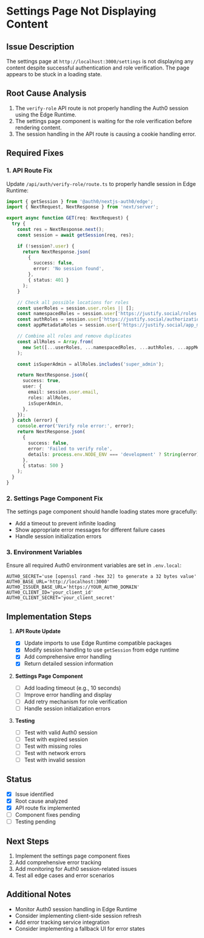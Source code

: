 # Settings Page Not Displaying Content

## Issue Description

The settings page at `http://localhost:3000/settings` is not displaying any content despite successful authentication and role verification. The page appears to be stuck in a loading state.

## Root Cause Analysis

1. The `verify-role` API route is not properly handling the Auth0 session using the Edge Runtime.
2. The settings page component is waiting for the role verification before rendering content.
3. The session handling in the API route is causing a cookie handling error.

## Required Fixes

### 1. API Route Fix

Update `/api/auth/verify-role/route.ts` to properly handle session in Edge Runtime:

```typescript
import { getSession } from '@auth0/nextjs-auth0/edge';
import { NextRequest, NextResponse } from 'next/server';

export async function GET(req: NextRequest) {
  try {
    const res = NextResponse.next();
    const session = await getSession(req, res);

    if (!session?.user) {
      return NextResponse.json(
        {
          success: false,
          error: 'No session found',
        },
        { status: 401 }
      );
    }

    // Check all possible locations for roles
    const userRoles = session.user.roles || [];
    const namespacedRoles = session.user['https://justify.social/roles'] || [];
    const authRoles = session.user['https://justify.social/authorization']?.roles || [];
    const appMetadataRoles = session.user['https://justify.social/app_metadata']?.roles || [];

    // Combine all roles and remove duplicates
    const allRoles = Array.from(
      new Set([...userRoles, ...namespacedRoles, ...authRoles, ...appMetadataRoles])
    );

    const isSuperAdmin = allRoles.includes('super_admin');

    return NextResponse.json({
      success: true,
      user: {
        email: session.user.email,
        roles: allRoles,
        isSuperAdmin,
      },
    });
  } catch (error) {
    console.error('Verify role error:', error);
    return NextResponse.json(
      {
        success: false,
        error: 'Failed to verify role',
        details: process.env.NODE_ENV === 'development' ? String(error) : undefined,
      },
      { status: 500 }
    );
  }
}
```

### 2. Settings Page Component Fix

The settings page component should handle loading states more gracefully:

- Add a timeout to prevent infinite loading
- Show appropriate error messages for different failure cases
- Handle session initialization errors

### 3. Environment Variables

Ensure all required Auth0 environment variables are set in `.env.local`:

```
AUTH0_SECRET='use [openssl rand -hex 32] to generate a 32 bytes value'
AUTH0_BASE_URL='http://localhost:3000'
AUTH0_ISSUER_BASE_URL='https://YOUR_AUTH0_DOMAIN'
AUTH0_CLIENT_ID='your_client_id'
AUTH0_CLIENT_SECRET='your_client_secret'
```

## Implementation Steps

1. **API Route Update**

   - [x] Update imports to use Edge Runtime compatible packages
   - [x] Modify session handling to use `getSession` from edge runtime
   - [x] Add comprehensive error handling
   - [x] Return detailed session information

2. **Settings Page Component**

   - [ ] Add loading timeout (e.g., 10 seconds)
   - [ ] Improve error handling and display
   - [ ] Add retry mechanism for role verification
   - [ ] Handle session initialization errors

3. **Testing**
   - [ ] Test with valid Auth0 session
   - [ ] Test with expired session
   - [ ] Test with missing roles
   - [ ] Test with network errors
   - [ ] Test with invalid session

## Status

- [x] Issue identified
- [x] Root cause analyzed
- [x] API route fix implemented
- [ ] Component fixes pending
- [ ] Testing pending

## Next Steps

1. Implement the settings page component fixes
2. Add comprehensive error tracking
3. Add monitoring for Auth0 session-related issues
4. Test all edge cases and error scenarios

## Additional Notes

- Monitor Auth0 session handling in Edge Runtime
- Consider implementing client-side session refresh
- Add error tracking service integration
- Consider implementing a fallback UI for error states
